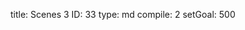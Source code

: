title:          Scenes 3
ID:             33
type:           md
compile:        2
setGoal:        500


